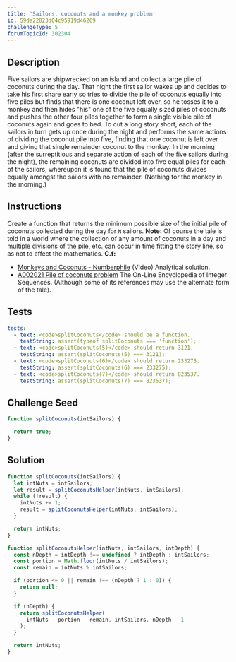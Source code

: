 ```yaml
---
title: 'Sailors, coconuts and a monkey problem'
id: 59da22823d04c95919d46269
challengeType: 5
forumTopicId: 302304
---
```


## Description

<section id='description'>

Five sailors are shipwrecked on an island and collect a large pile of coconuts during the day. That night the first sailor wakes up and decides to take his first share early so tries to divide the pile of coconuts equally into five piles but finds that there is one coconut left over, so he tosses it to a monkey and then hides "his" one of the five equally sized piles of coconuts and pushes the other four piles together to form a single visible pile of coconuts again and goes to bed. To cut a long story short, each of the sailors in turn gets up once during the night and performs the same actions of dividing the coconut pile into five, finding that one coconut is left over and giving that single remainder coconut to the monkey. In the morning (after the surreptitious and separate action of each of the five sailors during the night), the remaining coconuts are divided into five equal piles for each of the sailors, whereupon it is found that the pile of coconuts divides equally amongst the sailors with no remainder. (Nothing for the monkey in the morning.)

</section>

## Instructions

<section id='instructions'>

Create a function that returns the minimum possible size of the initial pile of coconuts collected during the day for `N` sailors. **Note:** Of course the tale is told in a world where the collection of any amount of coconuts in a day and multiple divisions of the pile, etc. can occur in time fitting the story line, so as not to affect the mathematics. **C.f:**

<ul>
  <li><a href="https://www.youtube.com/watch?v=U9qU20VmvaU" target="_blank"> Monkeys and Coconuts - Numberphile</a> (Video) Analytical solution.</li>
  <li><a href="https://oeis.org/A002021" target="_blank">A002021 Pile of coconuts problem</a> The On-Line Encyclopedia of Integer Sequences. (Although some of its references may use the alternate form of the tale).</li>
</ul>

</section>

## Tests

<section id='tests'>

```yml
tests:
  - text: <code>splitCoconuts</code> should be a function.
    testString: assert(typeof splitCoconuts === 'function');
  - text: <code>splitCoconuts(5)</code> should return 3121.
    testString: assert(splitCoconuts(5) === 3121);
  - text: <code>splitCoconuts(6)</code> should return 233275.
    testString: assert(splitCoconuts(6) === 233275);
  - text: <code>splitCoconuts(7)</code> should return 823537.
    testString: assert(splitCoconuts(7) === 823537);

```

</section>

## Challenge Seed

<section id='challengeSeed'>

<div id='js-seed'>

```js
function splitCoconuts(intSailors) {

  return true;
}
```

</div>

</section>

## Solution

<section id='solution'>

```js
function splitCoconuts(intSailors) {
  let intNuts = intSailors;
  let result = splitCoconutsHelper(intNuts, intSailors);
  while (!result) {
    intNuts += 1;
    result = splitCoconutsHelper(intNuts, intSailors);
  }

  return intNuts;
}

function splitCoconutsHelper(intNuts, intSailors, intDepth) {
  const nDepth = intDepth !== undefined ? intDepth : intSailors;
  const portion = Math.floor(intNuts / intSailors);
  const remain = intNuts % intSailors;

  if (portion <= 0 || remain !== (nDepth ? 1 : 0)) {
    return null;
  }

  if (nDepth) {
    return splitCoconutsHelper(
      intNuts - portion - remain, intSailors, nDepth - 1
    );
  }

  return intNuts;
}

```

</section>
